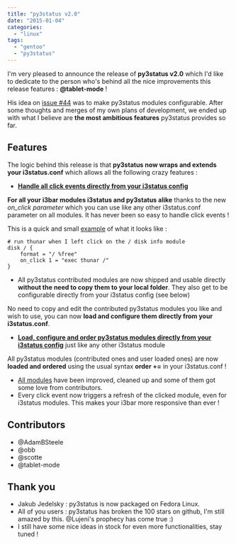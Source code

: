 ```yaml
---
title: "py3status v2.0"
date: "2015-01-04"
categories: 
  - "linux"
tags: 
  - "gentoo"
  - "py3status"
---
```


I'm very pleased to announce the release of **py3status v2.0** which I'd like to dedicate to the person who's behind all the nice improvements this release features : **@tablet-mode** !

His idea on [issue #44](https://github.com/ultrabug/py3status/issues/44) was to make py3status modules configurable. After some thoughts and merges of my own plans of development, we ended up with what I believe are **the most ambitious features** py3status provides so far.

## Features

The logic behind this release is that **py3status now wraps and extends your i3status.conf** which allows all the following crazy features :

- **[Handle all click events directly from your i3status config](https://github.com/ultrabug/py3status/wiki/Handle-click-events-directly-from-your-i3status-config)**

**For all your i3bar modules i3status and py3status alike** thanks to the new _on_click parameter_ which you can use like any other i3status.conf parameter on all modules. It has never been so easy to handle click events !

This is a quick and small [example](https://github.com/ultrabug/py3status/wiki/Handle-click-events-directly-from-your-i3status-config#examples) of what it looks like :

```
# run thunar when I left click on the / disk info module
disk / {
    format = "/ %free"
    on_click 1 = "exec thunar /"
}
```

- All py3status contributed modules are now shipped and usable directly **without the need to copy them to your local folder**. They also get to be configurable directly from your i3status config (see below)

No need to copy and edit the contributed py3status modules you like and wish to use, you can now **load and configure them directly from your i3status.conf**.

- **[Load, configure and order py3status modules directly from your i3status config](https://github.com/ultrabug/py3status/wiki/Load-and-order-py3status-modules-directly-from-your-current-i3status-config)** just like any other i3status module

All py3status modules (contributed ones and user loaded ones) are now **loaded and ordered** using the usual syntax **order +=** in your i3status.conf !

- [All modules](https://github.com/ultrabug/py3status/tree/master/py3status/modules) have been improved, cleaned up and some of them got some love from contributors.
- Every click event now triggers a refresh of the clicked module, even for i3status modules. This makes your i3bar more responsive than ever !

## Contributors

- @AdamBSteele
- @obb
- @scotte
- @tablet-mode

## Thank you

- Jakub Jedelsky : py3status is now packaged on Fedora Linux.
- All of you users : py3status has broken the 100 stars on github, I'm still amazed by this. @Lujeni's prophecy has come true :)
- I still have some nice ideas in stock for even more functionalities, stay tuned !
